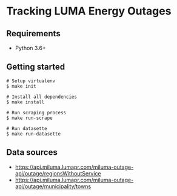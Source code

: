 # Tracking LUMA Energy Outages

## Requirements

- Python 3.6+

## Getting started

```
# Setup virtualenv
$ make init

# Install all dependencies
$ make install

# Run scraping process
$ make run-scrape

# Run datasette
$ make run-datasette
```

## Data sources

- https://api.miluma.lumapr.com/miluma-outage-api/outage/regionsWithoutService
- https://api.miluma.lumapr.com/miluma-outage-api/outage/municipality/towns
